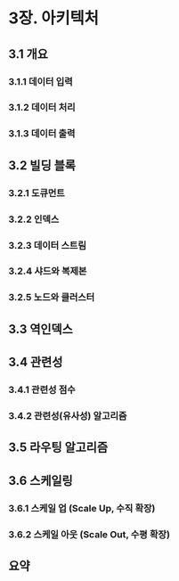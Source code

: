 # 3장. 아키텍처

## 3.1 개요

### 3.1.1 데이터 입력

### 3.1.2 데이터 처리

### 3.1.3 데이터 출력

## 3.2 빌딩 블록

### 3.2.1 도큐먼트

### 3.2.2 인덱스

### 3.2.3 데이터 스트림

### 3.2.4 샤드와 복제본

### 3.2.5 노드와 클러스터

## 3.3 역인덱스

## 3.4 관련성

### 3.4.1 관련성 점수

### 3.4.2 관련성(유사성) 알고리즘

## 3.5 라우팅 알고리즘

## 3.6 스케일링

### 3.6.1 스케일 업 (Scale Up, 수직 확장)

### 3.6.2 스케일 아웃 (Scale Out, 수평 확장)

## 요약
